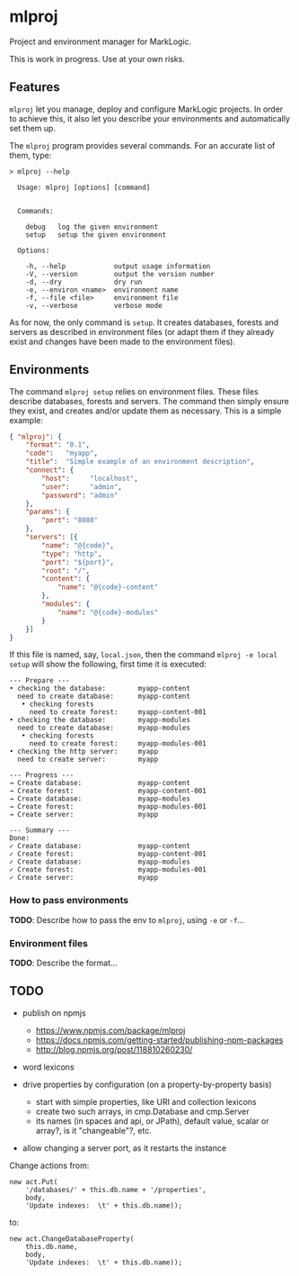 # mlproj

Project and environment manager for MarkLogic.

This is work in progress.  Use at your own risks.

## Features

`mlproj` let you manage, deploy and configure MarkLogic projects.  In order to
achieve this, it also let you describe your environments and automatically set
them up.

The `mlproj` program provides several commands.  For an accurate list of them,
type:

```
> mlproj --help

  Usage: mlproj [options] [command]


  Commands:

    debug   log the given environment
    setup   setup the given environment

  Options:

    -h, --help            output usage information
    -V, --version         output the version number
    -d, --dry             dry run
    -e, --environ <name>  environment name
    -f, --file <file>     environment file
    -v, --verbose         verbose mode
```

As for now, the only command is `setup`.  It creates databases, forests and
servers as described in environment files (or adapt them if they already exist
and  changes have been made to the environment files).

## Environments

The command `mlproj setup` relies on environment files.  These files describe
databases, forests and servers.  The command then simply ensure they exist, and
creates and/or update them as necessary.  This is a simple example:

```json
{ "mlproj": {
    "format": "0.1",
    "code":   "myapp",
    "title":  "Simple example of an environment description",
    "connect": {
        "host":     "localhost",
        "user":     "admin",
        "password": "admin"
    },
    "params": {
        "port": "8080"
    },
    "servers": [{
        "name": "@{code}",
        "type": "http",
        "port": "${port}",
        "root": "/",
        "content": {
            "name": "@{code}-content"
        },
        "modules": {
            "name": "@{code}-modules"
        }
    }]
}
```

If this file is named, say, `local.json`, then the command `mlproj -e local
setup` will show the following, first time it is executed:

```
--- Prepare ---
• checking the database:        myapp-content
  need to create database:      myapp-content
   • checking forests
     need to create forest:     myapp-content-001
• checking the database:        myapp-modules
  need to create database:      myapp-modules
   • checking forests
     need to create forest:     myapp-modules-001
• checking the http server:     myapp
  need to create server:        myapp

--- Progress ---
→ Create database:              myapp-content
→ Create forest:                myapp-content-001
→ Create database:              myapp-modules
→ Create forest:                myapp-modules-001
→ Create server:                myapp

--- Summary ---
Done:
✓ Create database:              myapp-content
✓ Create forest:                myapp-content-001
✓ Create database:              myapp-modules
✓ Create forest:                myapp-modules-001
✓ Create server:                myapp
```

### How to pass environments

**TODO**: Describe how to pass the env to `mlproj`, using `-e` or `-f`...

### Environment files

**TODO**: Describe the format...

## TODO

- publish on npmjs
    - https://www.npmjs.com/package/mlproj
    - https://docs.npmjs.com/getting-started/publishing-npm-packages
    - http://blog.npmjs.org/post/118810260230/

- word lexicons
- drive properties by configuration (on a property-by-property basis)
    - start with simple properties, like URI and collection lexicons
    - create two such arrays, in cmp.Database and cmp.Server
    - its names (in spaces and api, or JPath), default value, scalar or array?,
      is it "changeable"?, etc.
- allow changing a server port, as it restarts the instance

Change actions from:

```
new act.Put(
    '/databases/' + this.db.name + '/properties',
    body,
    'Update indexes:  \t' + this.db.name));
```

to:

```
new act.ChangeDatabaseProperty(
    this.db.name,
    body,
    'Update indexes:  \t' + this.db.name));
```

